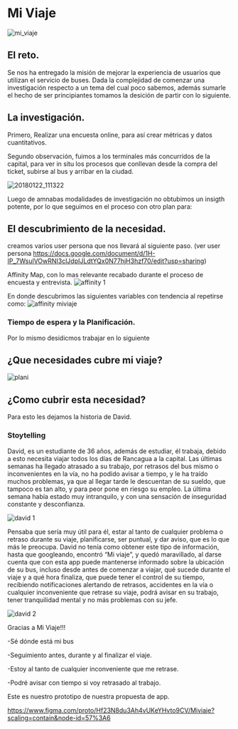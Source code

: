 # Mi Viaje

![mi_viaje](https://user-images.githubusercontent.com/32283943/38067505-52c52900-32e3-11e8-9ce2-e8093209c00c.png)

## El reto. 
Se nos ha entregado la misión de mejorar la experiencia de usuarios que utilizan el servicio de buses. 
Dada la complejidad de comenzar una investigación respecto a un tema del cual poco sabemos, además sumarle el hecho de ser principiantes tomamos la desición de partir con lo siguiente.

## La investigación.
Primero, Realizar una encuesta online, para así crear métricas y datos cuantitativos.
 
Segundo observación, fuimos a los terminales más concurridos de la capital, para ver in situ los procesos que conllevan desde la compra del ticket, subirse al bus y arribar en la ciudad. 

![20180122_111322](https://user-images.githubusercontent.com/32283943/38226669-39e1a368-36d1-11e8-97b2-2111f5adb258.jpg)

Luego de amnabas modalidades de investigación no obtubimos un insigth potente, por lo que seguimos en el proceso con otro plan para:

## El descubrimiento de la necesidad.

creamos varios user persona que nos llevará al siguiente paso. 
(ver user persona https://docs.google.com/document/d/1H-IP_7WsulVOwRNI3clJdpIJLdtYQx0N77hjH3hzf70/edit?usp=sharing)


Affinity Map, con lo mas relevante recabado durante el proceso de encuesta y entrevista. 
![affinity 1](https://user-images.githubusercontent.com/32283943/38227140-2b916792-36d3-11e8-9e4f-595fe47f42d4.png)



En donde descubrimos las siguientes variables con tendencia al repetirse como: 
![affinity miviaje](https://user-images.githubusercontent.com/32283943/38227121-122f23d4-36d3-11e8-97f4-eb86deba2536.png)

### Tiempo de espera y la Planificación. 
 Por lo mismo desidicmos trabajar en lo siguiente
 
 ## ¿Que necesidades cubre mi viaje?
 
 ![plani](https://user-images.githubusercontent.com/32283943/38227342-202229d6-36d4-11e8-9d69-5bb0a04a0bff.png)
 
 ## ¿Como cubrir esta necesidad?
  Para esto les dejamos la historia de David.
  
### Stoytelling
David, es un estudiante de 36 años, además de estudiar, él trabaja, debido a esto necesita viajar todos los días de Rancagua a la capital. Las últimas semanas  ha llegado atrasado a su trabajo, por retrasos del bus mismo o inconvenientes en la vía,  no ha podido avisar a tiempo, y le ha traído muchos problemas, ya que al llegar tarde le descuentan de su sueldo, que tampoco es tan alto, y para peor pone en riesgo su empleo. La última semana había estado muy intranquilo, y con una sensación de inseguridad constante y desconfianza.

![david 1](https://user-images.githubusercontent.com/32283943/38227598-57119be2-36d5-11e8-9b68-cacf22e76750.png)

Pensaba que sería muy útil para él, estar al tanto de cualquier problema o retraso durante su viaje, planificarse, ser puntual, y dar aviso, que es lo que más le preocupa.
David no tenía como obtener este tipo de información, hasta que googleando, encontró “Mi viaje”,  y quedó maravillado, al darse cuenta que con esta app puede mantenerse informado sobre la ubicación de su bus, incluso  desde antes de comenzar a viajar, qué sucede durante el viaje y a qué hora finaliza, que puede tener el control de su tiempo, recibiendo notificaciones alertando de retrasos, accidentes en la vía o cualquier inconveniente que retrase su viaje, podrá avisar en su trabajo, tener tranquilidad mental  y no más problemas con su jefe.

![david 2](https://user-images.githubusercontent.com/32283943/38227613-69e4258c-36d5-11e8-9a43-55121ca32ce0.png)


Gracias a Mi Viaje!!!

-Sé dónde está mi bus

-Seguimiento antes, durante y al finalizar el viaje.

-Estoy al tanto de cualquier inconveniente que me retrase.

-Podré avisar con tiempo si voy retrasado al trabajo.


Este es nuestro prototipo de nuestra propuesta de app. 

https://www.figma.com/proto/Hf23N8du3Ah4vUKeYHvto9CV/Miviaje?scaling=contain&node-id=57%3A6







